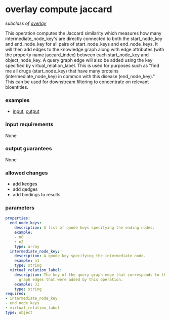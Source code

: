 # overlay compute jaccard

_subclass of [overlay](./overlay.md)_

This operation computes the Jaccard similarity which measures how many intermediate_node_key's are directly connected to both the start_node_key and end_node_key for all pairs of start_node_keys and end_node_keys. It will then add edges to the knowledge graph along with edge attributes (with the property name jaccard_index) between each start_node_key and object_node_key. A query graph edge will also be added using the key specified by virtual_relation_label. This is used for purposes such as "find me all drugs (start_node_key) that have many proteins (intermediate_node_key) in common with this disease (end_node_key)." This can be used for downstream filtering to concentrate on relevant bioentities.

### examples

- [input](../examples/overlay/messages/09_input_jaccard.json), [output](../examples/overlay/messages/10_output_jaccard.json)

### input requirements

None

### output guarantees

None

### allowed changes

- add kedges
- add qedges
- add bindings to results

### parameters

```yaml
properties:
  end_node_keys:
    description: A list of qnode keys specifying the ending nodes.
    example:
    - n0
    - n2
    type: array
  intermediate_node_key:
    description: A qnode key specifying the intermediate node.
    example: n1
    type: string
  virtual_relation_label:
    description: The key of the query graph edge that corresponds to the knowledge
      graph edges that were added by this operation.
    example: J1
    type: string
required:
- intermediate_node_key
- end_node_keys
- virtual_relation_label
type: object
```
